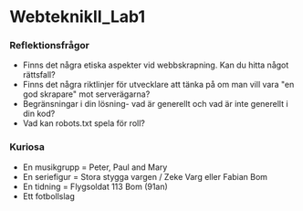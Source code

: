 # WebteknikII_Lab1


### Reflektionsfrågor

* Finns det några etiska aspekter vid webbskrapning. Kan du hitta något rättsfall?
* Finns det några riktlinjer för utvecklare att tänka på om man vill vara "en god skrapare" mot serverägarna?
* Begränsningar i din lösning- vad är generellt och vad är inte generellt i din kod?
* Vad kan robots.txt spela för roll?

### Kuriosa 
* En musikgrupp = Peter, Paul and Mary
* En seriefigur = Stora stygga vargen / Zeke Varg eller Fabian Bom
* En tidning = Flygsoldat 113 Bom (91an)
* Ett fotbollslag
